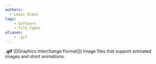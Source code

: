 ```yaml
---
authors:
  - Lewis Evans
tags:
    - Software
    - File_types
aliases:
    - .gif
---
```

**.gif** ([[Graphics Interchange Format]]) Image files that support animated images and short animations.
